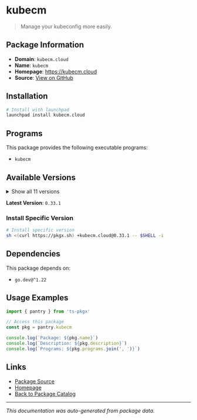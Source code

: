 # kubecm

> Manage your kubeconfig more easily.

## Package Information

- **Domain**: `kubecm.cloud`
- **Name**: `kubecm`
- **Homepage**: https://kubecm.cloud
- **Source**: [View on GitHub](https://github.com/pkgxdev/pantry/tree/main/projects/kubecm.cloud/package.yml)

## Installation

```bash
# Install with launchpad
launchpad install kubecm.cloud
```

## Programs

This package provides the following executable programs:

- `kubecm`

## Available Versions

<details>
<summary>Show all 11 versions</summary>

- `0.33.1`, `0.33.0`, `0.32.3`, `0.32.2`, `0.32.1`
- `0.32.0`, `0.31.0`, `0.30.0`, `0.29.1`, `0.29.0`
- `0.28.0`

</details>

**Latest Version**: `0.33.1`

### Install Specific Version

```bash
# Install specific version
sh <(curl https://pkgx.sh) +kubecm.cloud@0.33.1 -- $SHELL -i
```

## Dependencies

This package depends on:

- `go.dev@^1.22`

## Usage Examples

```typescript
import { pantry } from 'ts-pkgx'

// Access this package
const pkg = pantry.kubecm

console.log(`Package: ${pkg.name}`)
console.log(`Description: ${pkg.description}`)
console.log(`Programs: ${pkg.programs.join(', ')}`)
```

## Links

- [Package Source](https://github.com/pkgxdev/pantry/tree/main/projects/kubecm.cloud/package.yml)
- [Homepage](https://kubecm.cloud)
- [Back to Package Catalog](../../package-catalog.md)

---

*This documentation was auto-generated from package data.*
